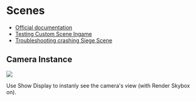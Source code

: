# Scenes

- [Official documentation](https://moddocs.bannerlord.com/authoring-mission-scenes/)
- [Testing Custom Scene Ingame](https://docs.google.com/document/d/1Rwsd9pdv5QA5s3K4oOuJX16_K9A5NaoWh0p78IcUi1w/edit)
- [Troubleshooting crashing Siege Scene](/guides/troubleshooting_siege_scene/)

## Camera Instance

![](/pics/2402262002.png)

Use Show Display to instanly see the camera's view (with Render Skybox on).

